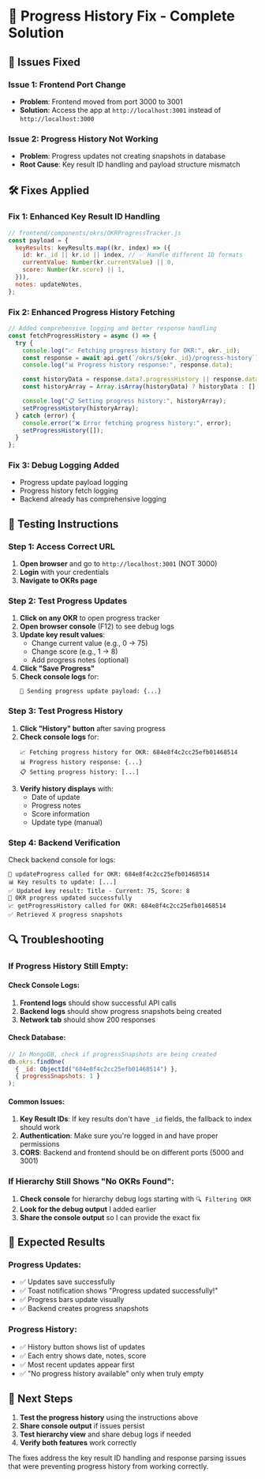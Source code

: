 # 🔧 Progress History Fix - Complete Solution

## 🚨 **Issues Fixed**

### **Issue 1: Frontend Port Change**

- **Problem**: Frontend moved from port 3000 to 3001
- **Solution**: Access the app at `http://localhost:3001` instead of `http://localhost:3000`

### **Issue 2: Progress History Not Working**

- **Problem**: Progress updates not creating snapshots in database
- **Root Cause**: Key result ID handling and payload structure mismatch

## 🛠️ **Fixes Applied**

### **Fix 1: Enhanced Key Result ID Handling**

```javascript
// frontend/components/okrs/OKRProgressTracker.js
const payload = {
  keyResults: keyResults.map((kr, index) => ({
    id: kr._id || kr.id || index, // ✅ Handle different ID formats
    currentValue: Number(kr.currentValue) || 0,
    score: Number(kr.score) || 1,
  })),
  notes: updateNotes,
};
```

### **Fix 2: Enhanced Progress History Fetching**

```javascript
// Added comprehensive logging and better response handling
const fetchProgressHistory = async () => {
  try {
    console.log("📈 Fetching progress history for OKR:", okr._id);
    const response = await api.get(`/okrs/${okr._id}/progress-history`);
    console.log("📊 Progress history response:", response.data);

    const historyData = response.data?.progressHistory || response.data || [];
    const historyArray = Array.isArray(historyData) ? historyData : [];

    console.log("📋 Setting progress history:", historyArray);
    setProgressHistory(historyArray);
  } catch (error) {
    console.error("❌ Error fetching progress history:", error);
    setProgressHistory([]);
  }
};
```

### **Fix 3: Debug Logging Added**

- Progress update payload logging
- Progress history fetch logging
- Backend already has comprehensive logging

## 🧪 **Testing Instructions**

### **Step 1: Access Correct URL**

1. **Open browser** and go to `http://localhost:3001` (NOT 3000)
2. **Login** with your credentials
3. **Navigate to OKRs page**

### **Step 2: Test Progress Updates**

1. **Click on any OKR** to open progress tracker
2. **Open browser console** (F12) to see debug logs
3. **Update key result values**:
   - Change current value (e.g., 0 → 75)
   - Change score (e.g., 1 → 8)
   - Add progress notes (optional)
4. **Click "Save Progress"**
5. **Check console logs** for:
   ```
   🔄 Sending progress update payload: {...}
   ```

### **Step 3: Test Progress History**

1. **Click "History" button** after saving progress
2. **Check console logs** for:
   ```
   📈 Fetching progress history for OKR: 684e8f4c2cc25efb01468514
   📊 Progress history response: {...}
   📋 Setting progress history: [...]
   ```
3. **Verify history displays** with:
   - Date of update
   - Progress notes
   - Score information
   - Update type (manual)

### **Step 4: Backend Verification**

Check backend console for logs:

```
🔄 updateProgress called for OKR: 684e8f4c2cc25efb01468514
📊 Key results to update: [...]
✅ Updated key result: Title - Current: 75, Score: 8
🎉 OKR progress updated successfully
📈 getProgressHistory called for OKR: 684e8f4c2cc25efb01468514
✅ Retrieved X progress snapshots
```

## 🔍 **Troubleshooting**

### **If Progress History Still Empty:**

#### **Check Console Logs:**

1. **Frontend logs** should show successful API calls
2. **Backend logs** should show progress snapshots being created
3. **Network tab** should show 200 responses

#### **Check Database:**

```javascript
// In MongoDB, check if progressSnapshots are being created
db.okrs.findOne(
  { _id: ObjectId("684e8f4c2cc25efb01468514") },
  { progressSnapshots: 1 }
);
```

#### **Common Issues:**

1. **Key Result IDs**: If key results don't have `_id` fields, the fallback to index should work
2. **Authentication**: Make sure you're logged in and have proper permissions
3. **CORS**: Backend and frontend should be on different ports (5000 and 3001)

### **If Hierarchy Still Shows "No OKRs Found":**

1. **Check console** for hierarchy debug logs starting with `🔍 Filtering OKR`
2. **Look for the debug output** I added earlier
3. **Share the console output** so I can provide the exact fix

## 🎯 **Expected Results**

### **Progress Updates:**

- ✅ Updates save successfully
- ✅ Toast notification shows "Progress updated successfully!"
- ✅ Progress bars update visually
- ✅ Backend creates progress snapshots

### **Progress History:**

- ✅ History button shows list of updates
- ✅ Each entry shows date, notes, score
- ✅ Most recent updates appear first
- ✅ "No progress history available" only when truly empty

## 🚀 **Next Steps**

1. **Test the progress history** using the instructions above
2. **Share console output** if issues persist
3. **Test hierarchy view** and share debug logs if needed
4. **Verify both features** work correctly

The fixes address the key result ID handling and response parsing issues that were preventing progress history from working correctly.
